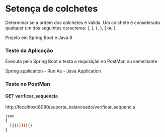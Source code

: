 # Setença de colchetes

Determinar se a ordem dos colchetes é válida. Um colchete é considerado qualquer um dos seguintes caracteres: (, ), {, }, [ ou ].

Projeto em Spring Boot e Java 8

### Teste da Aplicação

Executa pelo Spring Boot e testa a requisição no PostMan ou semelhante

Spring application - Run As - Java Application

### Teste no PostMan

#### GET verificar_sequencia
http://localhost:8080/suporte_balanceado/verificar_sequencia

```sh
json
{
  [{()}](){}
}
```
